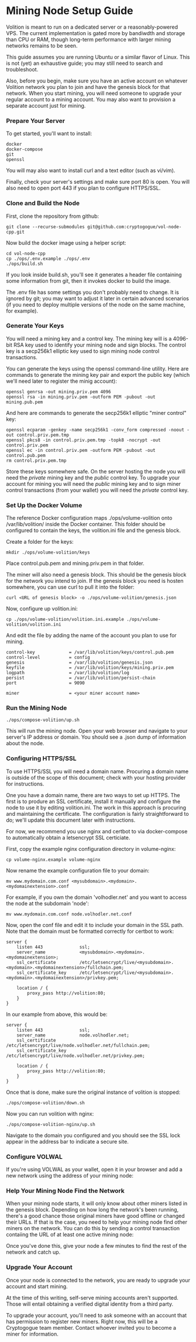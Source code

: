 # Mining Node Setup Guide

Volition is meant to run on a dedicated server or a reasonably-powered VPS. The current implementation is  gated more by bandiwdth and storage than CPU or RAM, though long-term performance with larger mining networks remains to be seen.

This guide assumes you are running Ubuntu or a similar flavor of Linux. This is not (yet) an exhaustive guide; you may still need to search and troubleshoot.

Also, before you begin, make sure you have an active account on whatever Volition network you plan to join and have the genesis block for that network. When you start mining, you will need someone to upgrade your regular account to a mining account. You may also want to provision a separate account just for mining.

### Prepare Your Server

To get started, you'll want to install:

```
docker
docker-compose
git
openssl
```

You will may also want to install curl and a text editor (such as vi/vim).

Finally, check your server's settings and make sure port 80 is open. You will also need to open port 443 if you plan to configure HTTPS/SSL.

### Clone and Build the Node

First, clone the repository from github:

```
git clone --recurse-submodules git@github.com:cryptogogue/vol-node-cpp.git
```

Now build the docker image using a helper script:

```
cd vol-node-cpp
cp ./ops/.env.example ./ops/.env
./ops/build.sh
```

If you look inside build.sh, you'll see it generates a header file containing some information from git, then it invokes docker to build the image.

The .env file has some settings you don't probably need to change. It is ignored by git; you may want to adjust it later in certain advanced scenarios (if you need to deploy multiple versions of the node on the same machine, for example).

### Generate Your Keys

You will need a mining key and a control key. The mining key will is a 4096-bit RSA key used to identify your mining node and sign blocks. The control key is a secp256k1 elliptic key used to sign mining node control transactions.

You can generate the keys using the openssl command-line utility. Here are commands to generate the mining key pair and export the public key (which we'll need later to register the minig account):

```
openssl genrsa -out mining.priv.pem 4096
openssl rsa -in mining.priv.pem -outform PEM -pubout -out mining.pub.pem
```

And here are commands to generate the secp256k1 elliptic "miner control" key:

```
openssl ecparam -genkey -name secp256k1 -conv_form compressed -noout -out control.priv.pem.tmp
openssl pkcs8 -in control.priv.pem.tmp -topk8 -nocrypt -out control.priv.pem
openssl ec -in control.priv.pem -outform PEM -pubout -out control.pub.pem
rm control.priv.pem.tmp
```

Store these keys somewhere safe. On the server hosting the node you will need the *private* mining key and the *public* control key. To upgrade your account for mining you will need the *public* mining key and to sign miner control transactions (from your wallet) you will need the *private* control key.

### Set Up the Docker Volume

The reference Docker configuration maps ./ops/volume-volition onto /var/lib/volition/ inside the Docker container. This folder should be configured to contain the keys, the volition.ini file and the genesis block.

Create a folder for the keys:

```
mkdir ./ops/volume-volition/keys
```

Place control.pub.pem and mining.priv.pem in that folder.

The miner will also need a genesis block. This should be the genesis block for the network you intend to join. If the genesis block you need is hosten somewhere, you can use curl to pull it into the folder:

```
curl <URL of genesis block> -o ./ops/volume-volition/genesis.json
```

Now, configure up volition.ini:

```
cp ./ops/volume-volition/volition.ini.example ./ops/volume-volition/volition.ini
```

And edit the file by adding the name of the account you plan to use for mining.

```
control-key             = /var/lib/volition/keys/control.pub.pem
control-level           = config
genesis                 = /var/lib/volition/genesis.json
keyfile                 = /var/lib/volition/keys/mining.priv.pem
logpath                 = /var/lib/volition/log
persist                 = /var/lib/volition/persist-chain
port                    = 9090

miner                   = <your miner account name>
```

### Run the Mining Node

```
./ops/compose-volition/up.sh
```

This will run the mining node. Open your web browser and navigate to your server's IP address or domain. You should see a .json dump of information about the node.

### Configuring HTTPS/SSL

To use HTTPS/SSL you will need a domain name. Procuring a domain name is outside of the scope of this document; check with your hosting provider for instructions.

One you have a domain name, there are two ways to set up HTTPS. The first is to produre an SSL certificate, install it manually and configure the node to use it by editing volition.ini. The work in this approach is procuring and maintaining the certificate. The configuration is fairly straightforward to do; we'll update this document later with instructions.

For now, we recommend you use nginx and certbot to via docker-compose to automatically obtain a letsencrypt SSL certiciate.

First, copy the example nginx configuration directory in volume-nginx:

```
cp volume-nginx.example volume-nginx
```

Now rename the example configuration file to your domain:

```
mv www.mydomain.com.conf <mysubdomain>.<mydomain>.<mydomainextension>.conf
```

For example, if you own the domain 'volhodler.net' and you want to access the node at the subdomain 'node':

```
mv www.mydomain.com.conf node.volhodler.net.conf
```

Now, open the conf file and edit it to include your domain in the SSL path. Note that the domain must be formatted correctly for certbot to work:

```
server {
    listen 443              ssl;
    server_name             <mysubdomain>.<mydomain>.<mydomainextension>;
    ssl_certificate         /etc/letsencrypt/live/<mysubdomain>.<mydomain>.<mydomainextension>/fullchain.pem;
    ssl_certificate_key     /etc/letsencrypt/live/<mysubdomain>.<mydomain>.<mydomainextension>/privkey.pem;

    location / {
        proxy_pass http://volition:80;
    }
}
```

In our example from above, this would be:

```
server {
    listen 443              ssl;
    server_name             node.volhodler.net;
    ssl_certificate         /etc/letsencrypt/live/node.volhodler.net/fullchain.pem;
    ssl_certificate_key     /etc/letsencrypt/live/node.volhodler.net/privkey.pem;

    location / {
        proxy_pass http://volition:80;
    }
}
```

Once that is done, make sure the original instance of volition is stopped:

```
./ops/compose-volition/down.sh
```

Now you can run volition with nginx:

```
./ops/compose-volition-nginx/up.sh
```

Navigate to the domain you configured and you should see the SSL lock appear in the address bar to indicate a secure site.

### Configure VOLWAL

If you're using VOLWAL as your wallet, open it in your browser and add a new network using the address of your mining node:

### Help Your Mining Node Find the Network

When your mining node starts, it will only know about other miners listed in the genesis block. Depending on how long the network's been running, there's a good chance those original miners have good offline or changed their URLs. If that is the case, you need to help your mining node find other miners on the network. You can do this by sending a control transaction contaiing the URL of at least one active mining node:


Once you've done this, give your node a few minutes to find the rest of the network and catch up.

### Upgrade Your Account

Once your node is connected to the network, you are ready to upgrade your account and start mining.

At the time of this writing, self-serve mining accounts aren't supported. Those will entail obtaining a verified digital identity from a third party.

To upgrade your account, you'll need to ask someone with an account that has permission to register new miners. Right now, this will be a Cryptogogue team member. Contact whoever invited you to become a miner for information.
